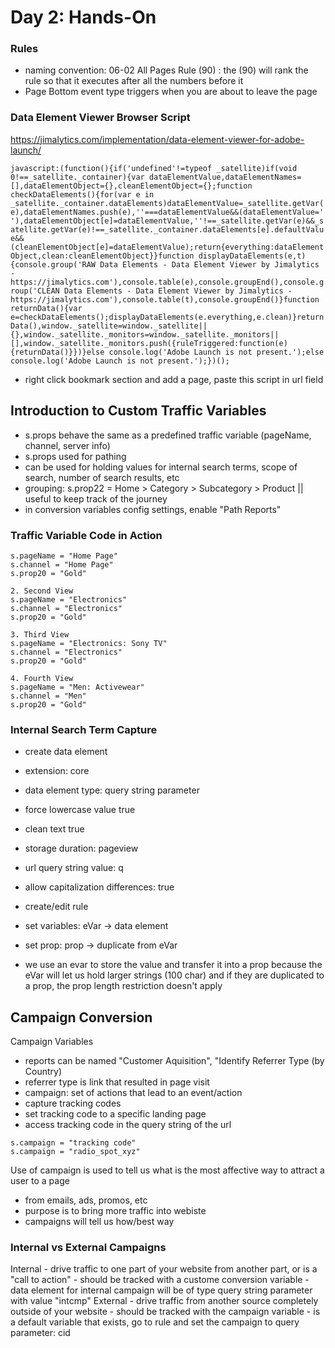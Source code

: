 # Day 2: Hands-On

### Rules
- naming convention: 06-02 All Pages Rule (90) : the (90) will rank the rule so that it executes after all the numbers before it
- Page Bottom event type triggers when you are about to leave the page

### Data Element Viewer Browser Script
https://jimalytics.com/implementation/data-element-viewer-for-adobe-launch/

``` javascript:(function(){if('undefined'!=typeof _satellite)if(void 0!==_satellite._container){var dataElementValue,dataElementNames=[],dataElementObject={},cleanElementObject={};function checkDataElements(){for(var e in _satellite._container.dataElements)dataElementValue=_satellite.getVar(e),dataElementNames.push(e),''===dataElementValue&&(dataElementValue=' '),dataElementObject[e]=dataElementValue,''!==_satellite.getVar(e)&&_satellite.getVar(e)!==_satellite._container.dataElements[e].defaultValue&&(cleanElementObject[e]=dataElementValue);return{everything:dataElementObject,clean:cleanElementObject}}function displayDataElements(e,t){console.group('RAW Data Elements - Data Element Viewer by Jimalytics - https://jimalytics.com'),console.table(e),console.groupEnd(),console.group('CLEAN Data Elements - Data Element Viewer by Jimalytics - https://jimalytics.com'),console.table(t),console.groupEnd()}function returnData(){var e=checkDataElements();displayDataElements(e.everything,e.clean)}returnData(),window._satellite=window._satellite||{},window._satellite._monitors=window._satellite._monitors||[],window._satellite._monitors.push({ruleTriggered:function(e){returnData()}})}else console.log('Adobe Launch is not present.');else console.log('Adobe Launch is not present.');})(); ```
- right click bookmark section and add a page, paste this script in url field

## Introduction to Custom Traffic Variables
- s.props behave the same as a predefined traffic variable (pageName, channel, server info)
- s.props used for pathing
- can be used for holding values for internal search terms, scope of search, number of search results, etc
- grouping: s.prop22 = Home > Category > Subcategory > Product || useful to keep track of the journey
- in conversion variables config settings, enable "Path Reports"
### Traffic Variable Code in Action
``` 1. First View
s.pageName = "Home Page"
s.channel = "Home Page"
s.prop20 = "Gold"

2. Second View
s.pageName = "Electronics"
s.channel = "Electronics"
s.prop20 = "Gold"

3. Third View
s.pageName = "Electronics: Sony TV"
s.channel = "Electronics"
s.prop20 = "Gold"

4. Fourth View
s.pageName = "Men: Activewear"
s.channel = "Men"
s.prop20 = "Gold" 
```

### Internal Search Term Capture
- create data element
- extension: core
- data element type: query string parameter
- force lowercase value true
- clean text true
- storage duration: pageview
- url query string value: q
- allow capitalization differences: true
- create/edit rule
- set variables: eVar -> data element
- set prop: prop -> duplicate from eVar

- we use an evar to store the value and transfer it into a prop because the eVar will let us hold larger strings (100 char) and if they are duplicated to a prop, the prop length restriction doesn't apply

## Campaign Conversion
Campaign Variables
- reports can be named "Customer Aquisition", "Identify Referrer Type (by Country)
- referrer type is link that resulted in page visit
- campaign: set of actions that lead to an event/action
- capture tracking codes
- set tracking code to a specific landing page
- access tracking code in the query string of the url

```
s.campaign = "tracking code"
s.campaign = "radio_spot_xyz"
```

Use of campaign is used to tell us what is the most affective way to attract a user to a page
- from emails, ads, promos, etc
- purpose is to bring more traffic into webiste
- campaigns will tell us how/best way

### Internal vs External Campaigns
Internal
    - drive traffic to one part of your website from another part, or is a "call to action"
    - should be tracked with a custome conversion variable
    - data element for internal campaign will be of type query string parameter with value "intcmp"
External
    - drive traffic from another source completely outside of your website
    - should be tracked with the campaign variable
    - is a default variable that exists, go to rule and set the campaign to query parameter: cid

